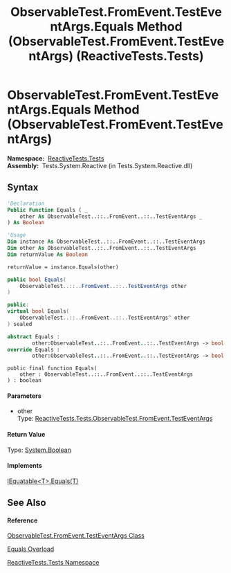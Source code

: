 ﻿---
title: ObservableTest.FromEvent.TestEventArgs.Equals Method (ObservableTest.FromEvent.TestEventArgs) (ReactiveTests.Tests)
TOCTitle: Equals Method (ObservableTest.FromEvent.TestEventArgs)
ms:assetid: M:ReactiveTests.Tests.ObservableTest.FromEvent.TestEventArgs.Equals(ReactiveTests.Tests.ObservableTest.FromEvent.TestEventArgs)
ms:mtpsurl: https://msdn.microsoft.com/en-us/library/reactivetests.tests.observabletest.fromevent.testeventargs.equals(v=VS.103)
ms:contentKeyID: 36620973
ms.date: 06/28/2011
mtps_version: v=VS.103
dev_langs:
- vb
- csharp
- c++
- fsharp
- jscript
---

# ObservableTest.FromEvent.TestEventArgs.Equals Method (ObservableTest.FromEvent.TestEventArgs)

**Namespace:**  [ReactiveTests.Tests](hh289046\(v=vs.103\).md)  
**Assembly:**  Tests.System.Reactive (in Tests.System.Reactive.dll)

## Syntax

``` vb
'Declaration
Public Function Equals ( _
    other As ObservableTest..::..FromEvent..::..TestEventArgs _
) As Boolean
```

``` vb
'Usage
Dim instance As ObservableTest..::..FromEvent..::..TestEventArgs
Dim other As ObservableTest..::..FromEvent..::..TestEventArgs
Dim returnValue As Boolean

returnValue = instance.Equals(other)
```

``` csharp
public bool Equals(
    ObservableTest..::..FromEvent..::..TestEventArgs other
)
```

``` c++
public:
virtual bool Equals(
    ObservableTest..::..FromEvent..::..TestEventArgs^ other
) sealed
```

``` fsharp
abstract Equals : 
        other:ObservableTest..::..FromEvent..::..TestEventArgs -> bool 
override Equals : 
        other:ObservableTest..::..FromEvent..::..TestEventArgs -> bool 
```

``` jscript
public final function Equals(
    other : ObservableTest..::..FromEvent..::..TestEventArgs
) : boolean
```

#### Parameters

  - other  
    Type: [ReactiveTests.Tests.ObservableTest.FromEvent.TestEventArgs](hh315373\(v=vs.103\).md)  

#### Return Value

Type: [System.Boolean](https://msdn.microsoft.com/en-us/library/a28wyd50)  

#### Implements

[IEquatable\<T\>.Equals(T)](https://msdn.microsoft.com/en-us/library/m:system.iequatable%601.equals\(%600\)\(v=VS.103\))  

## See Also

#### Reference

[ObservableTest.FromEvent.TestEventArgs Class](hh315373\(v=vs.103\).md)

[Equals Overload](hh314744\(v=vs.103\).md)

[ReactiveTests.Tests Namespace](hh289046\(v=vs.103\).md)

